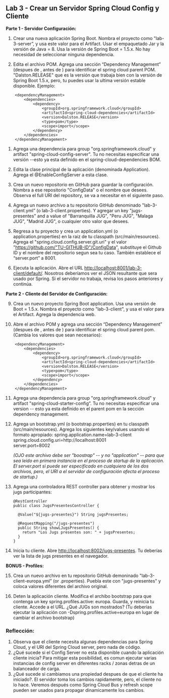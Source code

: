 ## Lab 3 - Crear un Servidor Spring Cloud Config y Cliente

**Parte 1 - Servidor Configuración:**

1. Crear una nueva aplicación Spring Boot.  Nombra el proyecto como "lab-3-server”, y usa este valor para el Artifact.  Usar el empaquetado Jar y la versión de Java = 8.  Usa la versión de Spring Boot = 1.5.x.  No hay necesidad de seleccionar ninguna dependencia.

1. Edita el archivo POM.  Agrega una sección “Dependency Management”  (despues de <properties>, antes de <dependencies>) para identificar el spring cloud parent POM.  "Dalston.RELEASE" que es la versión que trabaja bien con la versión de Spring Boot 1.5.x, pero, tu puedes usar la ultima versión estable disponible.  Ejemplo:

```
    <dependencyManagement>
        <dependencies>
            <dependency>
                <groupId>org.springframework.cloud</groupId>
                <artifactId>spring-cloud-dependencies</artifactId>
                <version>Dalston.RELEASE</version>
                <type>pom</type>
                <scope>import</scope>
            </dependency>
        </dependencies>
    </dependencyManagement>
```


1. Agrega una dependencia para group "org.springframework.cloud" y artifact "spring-cloud-config-server".  Tu no necesitas especificar una versión --esto ya esta definido en el  spring-cloud-dependencies BOM.

1. Edita la clase principal de la aplicación (denominada Application).  Agrega el @EnableConfigServer a esta clase.

1. Crea un nuevo repositorio en GitHub para guardar la configuración.  Nombra a ese repositorio "ConfigData" o el nombre que desees.  Observa el full URI del repository, se va a necesitar en el siguiente paso.

1. Agrega un nuevo archivo a tu repositorio GitHub denominado "lab-3-client.yml” (o lab-3-client.properties).  Y agregar un key "jugs-presentes" and a value of "Barranquilla JUG", "Peru JUG", "Malaga JUG", "Madrid JUG",  o cualquier otro valor que desees.

1. Regresa a tu proyecto y crea un application.yml (o application.properties) en la raiz de tu classpath (src/main/resources).  Agrega el  "spring.cloud.config.server.git.uri" y el valor "https://github.com/"TU-GITHUB-ID"/ConfigData", substituye el  Github ID y el nombre del repositorio segun sea tu caso.  También establece el  “server.port” a 8001.

8. Ejecuta la aplicación.  Abre el URL [http://localhost:8001/lab-3-client/default/](http://localhost:8001/lab-3-client/default/).  Nosotros deberíamos ver el JSON resultante que sera usado por Spring.  Si el servidor no trabaja, revisa los pasos anteriores y continúa. 

  **Parte 2 - Cliente del Servidor de Configuración:**

9. Crea un nuevo proyecto Spring Boot application.  Usa una versión de Boot = 1.5.x.  Nombra el proyecto como "lab-3-client", y usa el valor para el Artifact.  Agrega la dependencia web. 

10.  Abre el archivo POM y agrega una sección “Dependency Management” (despues de <properties>, antes de <dependencies>) para identificar el spring cloud parent pom. (Cambia los valores que sean necesarios):
```
    <dependencyManagement>
        <dependencies>
            <dependency>
                <groupId>org.springframework.cloud</groupId>
                <artifactId>spring-cloud-dependencies</artifactId>
                <version>Dalston.RELEASE</version>
                <type>pom</type>
                <scope>import</scope>
            </dependency>
        </dependencies>
    </dependencyManagement>
```
11.  Agrega una dependencia para group  "org.springframework.cloud" y artifact "spring-cloud-starter-config”.  Tu no necesitas especificar una version -- esto ya esta definido en el parent pom en la sección dependency management.

12. Agrega un bootstrap.yml (o bootstrap.properties) en tu classpath (src/main/resources).  Agrega los siguientes key/values usando el formato apropiado:
spring.application.name=lab-3-client
spring.cloud.config.uri=http://localhost:8001  
server.port=8002

    _(OJO este archivo debe ser "boostrap" -- y no "application" -- para que sea leido en primera instancia en el proceso de startup de la aplicación.  El server.port si puede ser especificado en cualquiera de los dos archivos, pero, el URI a el servidor de configuración afecta el proceso de startup.)_

13. Agrega una controladora REST controller para obtener y mostrar los jugs participantes:

    ```
    @RestController
    public class JugsPresentesController {
 
      @Value("${jugs-presentes}") String jugsPresentes;
  
      @RequestMapping("/jugs-presentes")
      public String showLJugsPresentes() {
        return "Los Jugs presentes son: " + jugsPresentes;
      }
    }
    ```

14.  Inicia tu cliente.  Abre [http://localhost:8002/jugs-presentes](http://localhost:8002/jugs-presentes).  Tu deberías ver la lista de jugs presentes en el navegador.

  **BONUS - Profiles:**

15. Crea un nuevo archivo en tu repositorio GitHub demoninado "lab-3-client-europa.yml” (or .properties).  Puebla este con "jugs-presentes" y coloca valores diferentes del archivo original.

16. Deten la aplicación cliente.  Modifica el archibo bootstrap para que contenga un key  spring.profiles.active: europa.  Guarda, y reinicia tu cliente.  Accede a el URL.  ¿Qué JUGs son mostrados?  (Tu deberías ejecutar la aplicación con  -Dspring.profiles.active=europa en lugar de cambiar el archivo bootstrap)

### Reflección:  
1. Observa que el cliente necesita algunas dependencias para Spring Cloud, y el URI del Spring Cloud server, pero nada de código.
2. ¿Qué sucede si el Config Server no esta disponible cuando la aplicación cliente inicia?  Para mitigar esta posibilidad, es comun ejecutar varias instancias de config server en diferentes racks / zonas detras de un balanceador de carga.
3. ¿Qué sucede si cambiamos una propiedad despues de que el cliente ha iniciado?. El servidor toma los cambios rapidamente, pero, el cliente no lo hace.  Veremos después como Spring Cloud Bus y refresh scope pueden ser usados para propagar dinamicamente los cambios.
